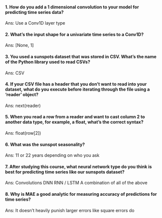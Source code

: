 #### 1. How do you add a 1 dimensional convolution to your model for predicting time series data?
Ans: Use a Conv1D layer type
#### 2. What’s the input shape for a univariate time series to a Conv1D?
Ans: [None, 1]
#### 3. You used a sunspots dataset that was stored in CSV. What’s the name of the Python library used to read CSVs?
Ans: CSV
#### 4. If your CSV file has a header that you don’t want to read into your dataset, what do you execute before iterating through the file using a ‘reader’ object?
Ans: next(reader)
#### 5. When you read a row from a reader and want to cast column 2 to another data type, for example, a float, what’s the correct syntax?
Ans: float(row[2])
#### 6. What was the sunspot seasonality?
Ans: 11 or 22 years depending on who you ask
#### 7. After studying this course, what neural network type do you think is best for predicting time series like our sunspots dataset?
Ans:
Convolutions
DNN
RNN / LSTM
A combination of all of the above
#### 8. Why is MAE a good analytic for measuring accuracy of predictions for time series?
Ans: It doesn’t heavily punish larger errors like square errors do